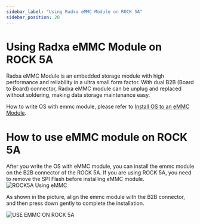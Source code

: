 ```yaml
---
sidebar_label: "Using Radxa eMMC Module on ROCK 5A"
sidebar_position: 20
---
```


# Using Radxa eMMC Module on ROCK 5A

Radxa eMMC Module is an embedded storage module with high performance and reliability in a ultra small form factor. With dual B2B (Board to Board) connector, Radxa eMMC module can be unplug and replaced without soldering, making data storage maintenance easy.

How to write OS with emmc module, please refer to [Install OS to an eMMC Module](/general-tutorial/os-installation?target=eMMC+Module).

# How to use eMMC module on ROCK 5A

After you write the OS with eMMC module, you can install the emmc module on the B2B connector of the ROCK 5A.
If you are using ROCK 5A, you need to remove the SPI Flash before installing eMMC module.
![ROCK5A Using eMMC](/img/rock5a/rock5a-use-emmc.webp)

As shown in the picture, align the emmc module with the B2B connector, and then press down gently to complete the installation.

![USE EMMC ON ROCK 5A](/img/accessories/use_emmc_on_rock5a.webp)
